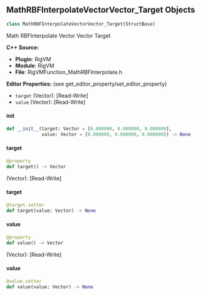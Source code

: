 ## MathRBFInterpolateVectorVector_Target Objects

```python
class MathRBFInterpolateVectorVector_Target(StructBase)
```

Math RBFInterpolate Vector Vector Target

**C++ Source:**

- **Plugin**: RigVM
- **Module**: RigVM
- **File**: RigVMFunction_MathRBFInterpolate.h

**Editor Properties:** (see get_editor_property/set_editor_property)

- ``target`` (Vector):  [Read-Write]
- ``value`` (Vector):  [Read-Write]

<a id="unreal.MathRBFInterpolateVectorVector_Target.__init__"></a>

#### __init__

```python
def __init__(target: Vector = [0.000000, 0.000000, 0.000000],
             value: Vector = [0.000000, 0.000000, 0.000000]) -> None
```

<a id="unreal.MathRBFInterpolateVectorVector_Target.target"></a>

#### target

```python
@property
def target() -> Vector
```

(Vector):  [Read-Write]

<a id="unreal.MathRBFInterpolateVectorVector_Target.target"></a>

#### target

```python
@target.setter
def target(value: Vector) -> None
```

<a id="unreal.MathRBFInterpolateVectorVector_Target.value"></a>

#### value

```python
@property
def value() -> Vector
```

(Vector):  [Read-Write]

<a id="unreal.MathRBFInterpolateVectorVector_Target.value"></a>

#### value

```python
@value.setter
def value(value: Vector) -> None
```

<a id="unreal.RigVMFunction_MathRBFInterpolateVectorVector"></a>
